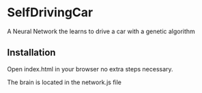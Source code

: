 # SelfDrivingCar
A Neural Network the learns to drive a car with a genetic algorithm

## Installation

Open index.html in your browser no extra steps necessary.

The brain is located in the network.js file
